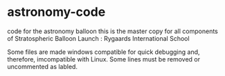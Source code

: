 # astronomy-code
code for the astronomy balloon
this is the master copy for all components of Stratospheric Balloon Launch : Rygaards International School


Some files are made windows compatible for quick debugging and, therefore, imcompatible with Linux. Some lines must be removed or uncommented as labled.
